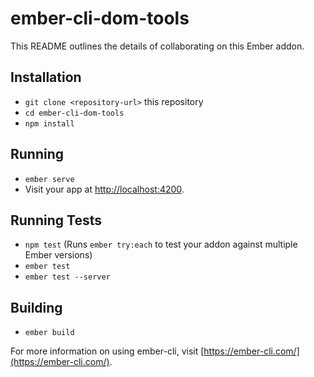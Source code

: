 # ember-cli-dom-tools

This README outlines the details of collaborating on this Ember addon.

## Installation

* `git clone <repository-url>` this repository
* `cd ember-cli-dom-tools`
* `npm install`

## Running

* `ember serve`
* Visit your app at [http://localhost:4200](http://localhost:4200).

## Running Tests

* `npm test` (Runs `ember try:each` to test your addon against multiple Ember versions)
* `ember test`
* `ember test --server`

## Building

* `ember build`

For more information on using ember-cli, visit [https://ember-cli.com/](https://ember-cli.com/).
